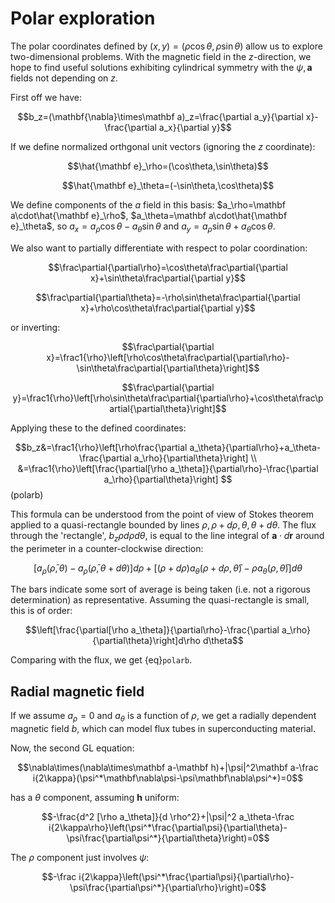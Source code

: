 # Polar exploration

The polar coordinates defined by $(x,y)=(\rho\cos\theta,\rho\sin\theta)$ allow us to explore two-dimensional problems. With the magnetic field in the $z$-direction, we hope to find useful solutions exhibiting cylindrical symmetry with the $\psi,\mathbf a$ fields not depending on $z$.

First off we have:

$$b_z=(\mathbf{\nabla}\times\mathbf a)_z=\frac{\partial a_y}{\partial x}-\frac{\partial a_x}{\partial y}$$

If we define normalized orthgonal unit vectors (ignoring the $z$ coordinate):

$$\hat{\mathbf e}_\rho=(\cos\theta,\sin\theta)$$

$$\hat{\mathbf e}_\theta=(-\sin\theta,\cos\theta)$$

We define components of the $a$ field in this basis: $a_\rho=\mathbf a\cdot\hat{\mathbf e}_\rho$, $a_\theta=\mathbf a\cdot\hat{\mathbf e}_\theta$, so $a_x=a_\rho\cos\theta-a_\theta\sin\theta$ and $a_y=a_\rho\sin\theta+a_\theta\cos\theta$.

We also want to partially differentiate with respect to polar coordination:

$$\frac\partial{\partial\rho}=\cos\theta\frac\partial{\partial x}+\sin\theta\frac\partial{\partial y}$$

$$\frac\partial{\partial\theta}=-\rho\sin\theta\frac\partial{\partial x}+\rho\cos\theta\frac\partial{\partial y}$$

or inverting:

$$\frac\partial{\partial x}=\frac1{\rho}\left[\rho\cos\theta\frac\partial{\partial\rho}-\sin\theta\frac\partial{\partial\theta}\right]$$

$$\frac\partial{\partial y}=\frac1{\rho}\left[\rho\sin\theta\frac\partial{\partial\rho}+\cos\theta\frac\partial{\partial\theta}\right]$$

Applying these to the defined coordinates:

$$b_z&=\frac1{\rho}\left[\rho\frac{\partial a_\theta}{\partial\rho}+a_\theta-\frac{\partial a_\rho}{\partial\theta}\right] \\
&=\frac1{\rho}\left[\frac{\partial[\rho a_\theta]}{\partial\rho}-\frac{\partial a_\rho}{\partial\theta}\right] $$(polarb)

This formula can be understood from the point of view of Stokes theorem applied to a quasi-rectangle bounded by lines $\rho,\rho+d\rho,\theta,\theta+d\theta$. The flux through the 'rectangle', $b_z\rho d\rho d\theta$, is equal to the line integral of $\mathbf a\cdot d\mathbf r$ around the perimeter in a counter-clockwise direction:

$$[a_\rho(\bar\rho,\theta)-a_\rho(\bar\rho,\theta+d\theta)]d\rho+[(\rho+d\rho)a_\theta(\rho+d\rho,\bar\theta)-\rho a_\theta(\rho,\bar\theta)]d\theta$$

The bars indicate some sort of average is being taken (i.e. not a rigorous determination) as representative. Assuming the quasi-rectangle is small, this is of order:

$$\left[\frac{\partial[\rho a_\theta]}{\partial\rho}-\frac{\partial a_\rho}{\partial\theta}\right]d\rho d\theta$$

Comparing with the flux, we get {eq}`polarb`.

## Radial magnetic field

If we assume $a_\rho=0$ and $a_\theta$ is a function of $\rho$, we get a radially dependent magnetic field $b$, which can model flux tubes in superconducting material.

Now, the second GL equation:

$$\nabla\times(\nabla\times\mathbf a-\mathbf h)+|\psi|^2\mathbf a-\frac i{2\kappa}(\psi^*\mathbf\nabla\psi-\psi\mathbf\nabla\psi^*)=0$$

has a $\theta$ component, assuming $\mathbf h$ uniform:

$$-\frac{d^2 [\rho a_\theta]}{d \rho^2}+|\psi|^2 a_\theta-\frac i{2\kappa\rho}\left(\psi^*\frac{\partial\psi}{\partial\theta}-\psi\frac{\partial\psi^*}{\partial\theta}\right)=0$$

The $\rho$ component just involves $\psi$:

$$-\frac i{2\kappa}\left(\psi^*\frac{\partial\psi}{\partial\rho}-\psi\frac{\partial\psi^*}{\partial\rho}\right)=0$$